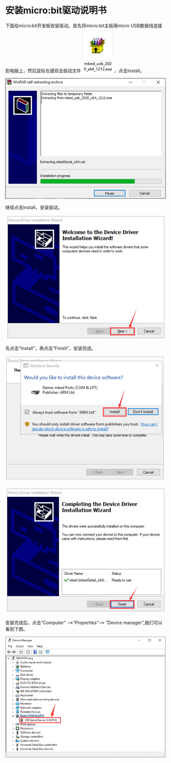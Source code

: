 # 安装micro:bit驱动说明书

下面给micro:bit开发板安装驱动。首先将micro:bit主板用micro USB数据线连接到电脑上，然后鼠标左键双击驱动文件![](media/6a743ae7e5d2d20755616236e3be275e.png)，点击Install。

![](media/3026980983445b8ee277bfc7ed7efd19.png)

继续点击Install，安装驱动。

![](media/82ffd72f8fe22a9dc9e82833212f6522.png)

先点击“Install”，再点击“Finish”，安装完成。

![](media/2c4a0531cd851ff74a133364fd401d9c.png)

![](media/2fa4fd31876e72578aa69f275e47cc94.png)

安装完成后，点击“Computer” —\>“Properties”—\> “Device manager”,我们可以看到下图。

![](media/0f481c6a3214ecc7e5168eb6264d2c12.png)





